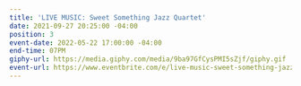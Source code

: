 ```yaml
---
title: 'LIVE MUSIC: Sweet Something Jazz Quartet'
date: 2021-09-27 20:25:00 -04:00
position: 3
event-date: 2022-05-22 17:00:00 -04:00
end-time: 07PM
giphy-url: https://media.giphy.com/media/9ba97GfCysPMI5sZjf/giphy.gif
event-url: https://www.eventbrite.com/e/live-music-sweet-something-jazz-quartet-tickets-320403243727
---
```



